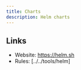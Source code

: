 ```yaml
---
title: Charts
description: Helm charts
---
```


## Links

- Website: https://helm.sh
- Rules: [../../tools/helm]
